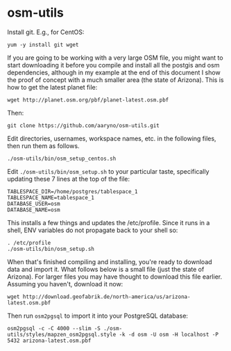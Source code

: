 # osm-utils
Install git. E.g., for CentOS:

    yum -y install git wget

If you are going to be working with a very large OSM file, you might want to start downloading it before you compile and install all the postgis and osm dependencies, although in my example at the end of this document I show the proof of concept with a much smaller area (the state of Arizona). This is how to get the latest planet file:

    wget http://planet.osm.org/pbf/planet-latest.osm.pbf

Then:

    git clone https://github.com/aaryno/osm-utils.git

Edit directories, usernames, workspace names, etc. in the following files, then run them as follows.

    ./osm-utils/bin/osm_setup_centos.sh
    
Edit `./osm-utils/bin/osm_setup.sh` to your particular taste, specifically updating these 7 lines at the top of the file:

    TABLESPACE_DIR=/home/postgres/tablespace_1
    TABLESPACE_NAME=tablespace_1
    DATABASE_USER=osm
    DATABASE_NAME=osm

This installs a few things and updates the /etc/profile. Since it runs in a shell, ENV variables do not propagate back to your shell so:

    . /etc/profile
    ./osm-utils/bin/osm_setup.sh
    
When that's finished compiling and installing, you're ready to download data and import it. What follows below is a small file (just the state of Arizona). For larger files you may have thought to download this file earlier. Assuming you haven't, download it now:

    wget http://download.geofabrik.de/north-america/us/arizona-latest.osm.pbf
    
Then run `osm2pgsql` to import it into your PostgreSQL database:

    osm2pgsql -c -C 4000 --slim -S ./osm-utils/styles/mapzen_osm2pgsql.style -k -d osm -U osm -H localhost -P 5432 arizona-latest.osm.pbf 

